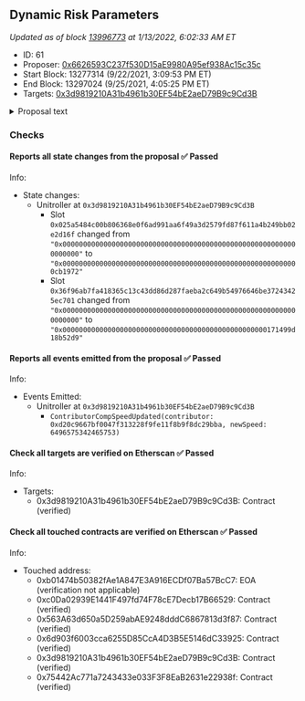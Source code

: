 ## Dynamic Risk Parameters

_Updated as of block [13996773](https://etherscan.io/block/13996773) at 1/13/2022, 6:02:33 AM ET_

- ID: 61
- Proposer: [0x6626593C237f530D15aE9980A95ef938Ac15c35c](https://etherscan.io/address/0x6626593C237f530D15aE9980A95ef938Ac15c35c)
- Start Block: 13277314 (9/22/2021, 3:09:53 PM ET)
- End Block: 13297024 (9/25/2021, 4:05:25 PM ET)
- Targets: [0x3d9819210A31b4961b30EF54bE2aeD79B9c9Cd3B](https://etherscan.io/address/0x3d9819210A31b4961b30EF54bE2aeD79B9c9Cd3B#code)

<details>
  <summary>Proposal text</summary>

> # Dynamic Risk Parameters
> ### Background
> 
> For almost two years now Gauntlet has formally and informally worked for Compound to perform [market risk assessments](https://gauntlet.network/reports/compound), contribute to [treasury management](https://compound.finance/governance/proposals/21), [optimize incentives](https://compound.finance/governance/proposals/35), calibrate [risk parameters](https://compound.finance/governance/proposals/39), and [upgrade](https://compound.finance/governance/proposals/30) the [protocol](https://compound.finance/governance/proposals/33). During that time Gauntlet has been able to refine our core models and agents specifically for autonomous interest rate protocol's like Compound.
> 
> As the protocol continues to decentralize to the community our position is that dynamic risk parameters are a vital component to growth.
> 
> [Full proposal and forum discussion](https://www.comp.xyz/t/dynamic-risk-parameters/2223)
> 
> ### Contributor Grant 
> 
> Gauntlet is requesting a streaming grant for continuous market risk management to optimize yield, capital efficiency, and mitigate depositor losses.
> 
> Supported Risk Parameters include Collateral Factor, Close Factor, Borrow Cap, Reserve Factor, and Liquidation Incentive. Gauntlet will also develop a [Risk Dashboard](https://www.comp.xyz/t/dynamic-risk-parameters/2223#risk-dashboard-8) for the community. 
> 
> At the start of every quarter for one year Gauntlet will create a proposal to update the service fee payment (higher or lower) in accordance with the formula outlined in the full proposal. 
</details>

### Checks
#### Reports all state changes from the proposal ✅ Passed
  




Info:
- State changes:
    - Unitroller at `0x3d9819210A31b4961b30EF54bE2aeD79B9c9Cd3B`
        - Slot `0x025a5484c00b806368e0f6ad991aa6f49a3d2579fd87f611a4b249bb02e2d16f` changed from `"0x0000000000000000000000000000000000000000000000000000000000000000"` to `"0x0000000000000000000000000000000000000000000000000000000000cb1972"`
        - Slot `0x36f96ab7fa418365c13c43dd86d287faeba2c649b54976646be37243425ec701` changed from `"0x0000000000000000000000000000000000000000000000000000000000000000"` to `"0x00000000000000000000000000000000000000000000000000171499d18b52d9"`

#### Reports all events emitted from the proposal ✅ Passed
  




Info:
- Events Emitted:
    - Unitroller at `0x3d9819210A31b4961b30EF54bE2aeD79B9c9Cd3B`
        - `ContributorCompSpeedUpdated(contributor: 0xd20c9667bf0047f313228f9fe11f8b9f8dc29bba, newSpeed: 6496575342465753)`

#### Check all targets are verified on Etherscan ✅ Passed
  




Info:
- Targets:
    - 0x3d9819210A31b4961b30EF54bE2aeD79B9c9Cd3B: Contract (verified)

#### Check all touched contracts are verified on Etherscan ✅ Passed
  




Info:
- Touched address:
    - 0xb01474b50382fAe1A847E3A916ECDf07Ba57BcC7: EOA (verification not applicable)
    - 0xc0Da02939E1441F497fd74F78cE7Decb17B66529: Contract (verified)
    - 0x563A63d650a5D259abAE9248dddC6867813d3f87: Contract (verified)
    - 0x6d903f6003cca6255D85CcA4D3B5E5146dC33925: Contract (verified)
    - 0x3d9819210A31b4961b30EF54bE2aeD79B9c9Cd3B: Contract (verified)
    - 0x75442Ac771a7243433e033F3F8EaB2631e22938f: Contract (verified)
